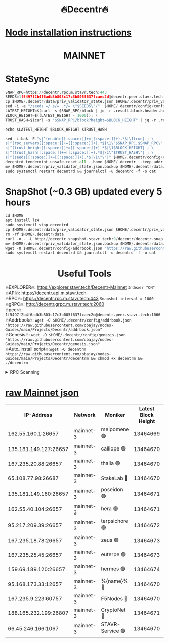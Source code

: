 <h1 align="center"> 🔥Decentr🔥</h1>

[Node installation instructions](https://github.com/obajay/nodes-Guides/tree/main/Projects/Decentr)
=
<h1 align="center"> MAINNET</h1>

# StateSync
```python
SNAP_RPC=https://decentr.rpc.m.stavr.tech:443
SEEDS=1f5497f2b4f6adb3b803c17c3b005f637fcaec2d@decentr.peer.stavr.tech:1066
cp $HOME/.decentr/data/priv_validator_state.json $HOME/.decentr/priv_validator_state.json.backup
sed -i -e "/seeds =/ s/= .*/= \"$SEEDS\"/"  $HOME/.decentr/config/config.toml
LATEST_HEIGHT=$(curl -s $SNAP_RPC/block | jq -r .result.block.header.height); \
BLOCK_HEIGHT=$((LATEST_HEIGHT - 1000)); \
TRUST_HASH=$(curl -s "$SNAP_RPC/block?height=$BLOCK_HEIGHT" | jq -r .result.block_id.hash)

echo $LATEST_HEIGHT $BLOCK_HEIGHT $TRUST_HASH

sed -i.bak -E "s|^(enable[[:space:]]+=[[:space:]]+).*$|\1true| ; \
s|^(rpc_servers[[:space:]]+=[[:space:]]+).*$|\1\"$SNAP_RPC,$SNAP_RPC\"| ; \
s|^(trust_height[[:space:]]+=[[:space:]]+).*$|\1$BLOCK_HEIGHT| ; \
s|^(trust_hash[[:space:]]+=[[:space:]]+).*$|\1\"$TRUST_HASH\"| ; \
s|^(seeds[[:space:]]+=[[:space:]]+).*$|\1\"\"|" $HOME/.decentr/config/config.toml
decentrd tendermint unsafe-reset-all --home $HOME/.decentr --keep-addr-book
mv $HOME/.decentr/priv_validator_state.json.backup $HOME/.decentr/data/priv_validator_state.json
sudo systemctl restart decentrd && journalctl -u decentrd -f -o cat
```
# SnapShot (~0.3 GB) updated every 5 hours
```python
cd $HOME
apt install lz4
sudo systemctl stop decentrd
cp $HOME/.decentr/data/priv_validator_state.json $HOME/.decentr/priv_validator_state.json.backup
rm -rf $HOME/.decentr/data
curl -o - -L http://decentr.snapshot.stavr.tech:9/decentr/decentr-snap.tar.lz4 | lz4 -c -d - | tar -x -C $HOME/.decentr --strip-components 2
mv $HOME/.decentr/priv_validator_state.json.backup $HOME/.decentr/data/priv_validator_state.json
wget -O $HOME/.decentr/config/addrbook.json "https://raw.githubusercontent.com/obajay/nodes-Guides/main/Projects/Decentr/addrbook.json"
sudo systemctl restart decentrd && journalctl -u decentrd -f -o cat
```

 <h1 align="center"> Useful Tools</h1>

🔥EXPLORER🔥:     https://explorer.stavr.tech/Decentr-Mainnet        `Indexer "ON"` \
🔥API🔥:          https://decentr.api.m.stavr.tech \
🔥RPC🔥:          https://decentr.rpc.m.stavr.tech:443              `Snapshot-interval = 1000` \
🔥gRPC🔥:         http://decentr.grpc.m.stavr.tech:2060 \
🔥peer🔥:         `1f5497f2b4f6adb3b803c17c3b005f637fcaec2d@decentr.peer.stavr.tech:1066` \
🔥Addrbook🔥:  `wget -O $HOME/.decentr/config/addrbook.json "https://raw.githubusercontent.com/obajay/nodes-Guides/main/Projects/Decentr/addrbook.json"` \
🔥Genesis🔥:  `wget -O $HOME/.decentr/config/genesis.json "https://raw.githubusercontent.com/obajay/nodes-Guides/main/Projects/Decentr/genesis.json"` \
🔥Auto_install script🔥:`wget -O decentrm https://raw.githubusercontent.com/obajay/nodes-Guides/main/Projects/Decentr/decentrm && chmod +x decentrm && ./decentrm`

<details>
<summary>RPC Scanning</summary>

<h2 align="center"> We scan nodes in real time every 4 hours. And we provide the final result of RPC endpoints.
We cannot influence the operation of these nodes in any way. </h2>


```python
If Voting Power is higher than 0 --> then the Node is a validator of the network and may be subject to attack and be a potential threat to the chain.
```
```python
We marked such validators with a red symbol
```

</details>

[raw Mainnet json](https://rpc-check.decentrm.stavr.tech/decentrm/rpc-decentrm-result.json)
=



<table><tr><th>IP-Address</th><th>Network</th><th>Moniker</th><th>Latest Block Height</th><th>Earliest Block Height</th><th>Catching Up</th><th>Tx Index</th><th>Voting Power</th><th>Scan Time</th></tr><tr><td>162.55.160.1:26657</td><td>mainnet-3</td><td>melpomene 🟢</td><td>13464669</td><td>1688950</td><td>False</td><td>on</td><td>0</td><td>2024-03-24T07:57:27.896871219UTC</td></tr><tr><td>135.181.149.127:26657</td><td>mainnet-3</td><td>calliope 🟢</td><td>13464670</td><td>1688950</td><td>False</td><td>on</td><td>0</td><td>2024-03-24T07:57:32.278370026UTC</td></tr><tr><td>167.235.20.88:26657</td><td>mainnet-3</td><td>thalia 🟢</td><td>13464670</td><td>1688950</td><td>False</td><td>on</td><td>0</td><td>2024-03-24T07:57:35.590268157UTC</td></tr><tr><td>65.108.77.98:26687</td><td>mainnet-3</td><td>StakeLab 🔴</td><td>13464670</td><td>1688950</td><td>False</td><td>on</td><td>5452318</td><td>2024-03-24T07:57:35.888086129UTC</td></tr><tr><td>135.181.149.160:26657</td><td>mainnet-3</td><td>poseidon 🟢</td><td>13464671</td><td>1688950</td><td>False</td><td>on</td><td>0</td><td>2024-03-24T07:57:40.267113412UTC</td></tr><tr><td>162.55.40.104:26657</td><td>mainnet-3</td><td>hera 🟢</td><td>13464671</td><td>1688950</td><td>False</td><td>on</td><td>0</td><td>2024-03-24T07:57:40.737535584UTC</td></tr><tr><td>95.217.209.39:26657</td><td>mainnet-3</td><td>terpsichore 🟢</td><td>13464672</td><td>1688950</td><td>False</td><td>on</td><td>0</td><td>2024-03-24T07:57:45.168959770UTC</td></tr><tr><td>167.235.18.78:26657</td><td>mainnet-3</td><td>zeus 🟢</td><td>13464673</td><td>1688950</td><td>False</td><td>on</td><td>0</td><td>2024-03-24T07:57:49.446840629UTC</td></tr><tr><td>167.235.25.45:26657</td><td>mainnet-3</td><td>euterpe 🟢</td><td>13464673</td><td>1688950</td><td>False</td><td>on</td><td>0</td><td>2024-03-24T07:57:51.697727167UTC</td></tr><tr><td>159.69.189.120:26657</td><td>mainnet-3</td><td>hermes 🟢</td><td>13464674</td><td>1688950</td><td>False</td><td>on</td><td>0</td><td>2024-03-24T07:57:53.930616186UTC</td></tr><tr><td>95.168.173.33:12657</td><td>mainnet-3</td><td>%{name}% 🔴</td><td>13464670</td><td>8964001</td><td>False</td><td>on</td><td>4280835</td><td>2024-03-24T07:57:33.097656628UTC</td></tr><tr><td>167.235.9.223:60757</td><td>mainnet-3</td><td>F5Nodes 🔴</td><td>13464670</td><td>12380001</td><td>False</td><td>off</td><td>562</td><td>2024-03-24T07:57:33.310126100UTC</td></tr><tr><td>188.165.232.199:26807</td><td>mainnet-3</td><td>CryptoNet 🔴</td><td>13464671</td><td>13242001</td><td>False</td><td>off</td><td>916442</td><td>2024-03-24T07:57:40.526989080UTC</td></tr><tr><td>66.45.246.166:1067</td><td>mainnet-3</td><td>STAVR-Service 🟢</td><td>13464670</td><td>13461001</td><td>False</td><td>on</td><td>0</td><td>2024-03-24T07:57:32.850123278UTC</td></tr></table>
